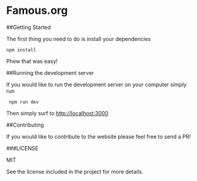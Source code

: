 # Famous.org

##Getting Started

The first thing you need to do is install your dependencies

```npm install```

Phew that was easy!

##Running the development server

If you would like to run the development server on your computer simply run

``` npm run dev```

Then simply surf to [http://localhost:3000](http://localhost:3000)

##Contributing

If you would like to contribute to the website please feel free to send a PR!

###LICENSE

MIT

See the license included in the project for more details.